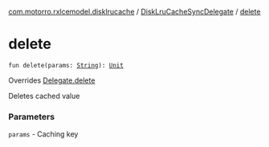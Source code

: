[com.motorro.rxlcemodel.disklrucache](../index.md) / [DiskLruCacheSyncDelegate](index.md) / [delete](./delete.md)

# delete

`fun delete(params: `[`String`](https://kotlinlang.org/api/latest/jvm/stdlib/kotlin/-string/index.html)`): `[`Unit`](https://kotlinlang.org/api/latest/jvm/stdlib/kotlin/-unit/index.html)

Overrides [Delegate.delete](../../com.motorro.rxlcemodel.base.service/-sync-delegate-cache-service/-delegate/delete.md)

Deletes cached value

### Parameters

`params` - Caching key